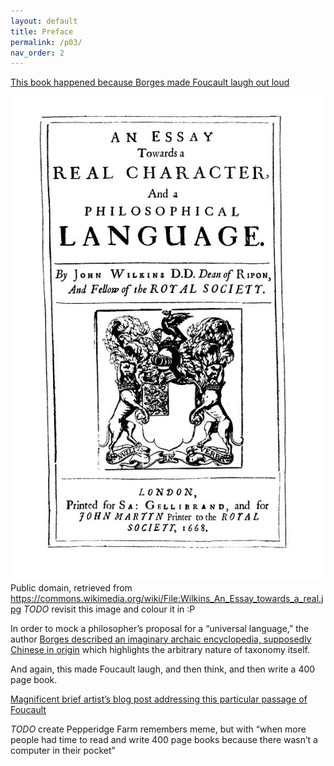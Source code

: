 ```yaml
---
layout: default
title: Preface
permalink: /p03/
nav_order: 2
---
```


[This book happened because Borges made Foucault laugh out loud](https://www.thendobetter.com/arts/2019/7/27/messy-borges-celestial-emporium-of-benevolent-knowledge)

![wilkins.jpg](wilkins.jpg) 
Public domain, retrieved from https://commons.wikimedia.org/wiki/File:Wilkins_An_Essay_towards_a_real.jpg
*TODO* revisit this image and colour it in :P

In order to mock a philosopher’s proposal for a “universal language,”
the author [Borges described an imaginary archaic encyclopedia, supposedly Chinese in origin](https://en.wikipedia.org/wiki/Celestial_Emporium_of_Benevolent_Knowledge) which highlights the arbitrary nature of taxonomy itself.

And again, this made Foucault laugh, and then think, and then write a 400 page book.

[Magnificent brief artist’s blog post addressing this particular passage of Foucault](http://www.paullowry.com/paullowry/TEXT/textemporium.html)

*TODO* create Pepperidge Farm remembers meme, but with “when more people had time to read and write 400 page books because there wasn’t a computer in their pocket”
